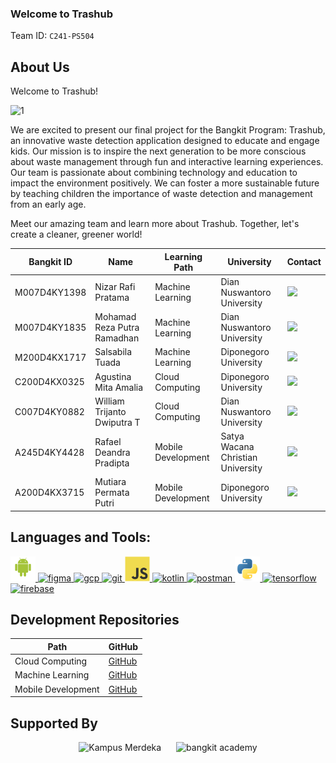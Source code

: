 ### Welcome to Trashub
Team ID: `C241-PS504`

## About Us

Welcome to Trashub!

![1](https://github.com/TrashubCapstone/.github/assets/92130465/96fc5f60-910a-4a8f-8a72-7c05437e227f)

We are excited to present our final project for the Bangkit Program: Trashub, an innovative waste detection application designed to educate and engage kids. Our mission is to inspire the next generation to be more conscious about waste management through fun and interactive learning experiences. Our team is passionate about combining technology and education to impact the environment positively. We can foster a more sustainable future by teaching children the importance of waste detection and management from an early age.

Meet our amazing team and learn more about Trashub. Together, let's create a cleaner, greener world!

| Bangkit ID | Name | Learning Path | University | Contact |
| ----- | ----- | ----- | ----- | ----- |
| M007D4KY1398 | Nizar Rafi Pratama | Machine Learning | Dian Nuswantoro University | <a href="https://www.linkedin.com/in/nizarrafipratama/"><img src="https://www.vectorlogo.zone/logos/linkedin/linkedin-tile.svg" /></a> |
| M007D4KY1835 | Mohamad Reza Putra Ramadhan | Machine Learning | Dian Nuswantoro University | <a href="https://www.linkedin.com/in/veliciavv/"><img src="https://www.vectorlogo.zone/logos/linkedin/linkedin-tile.svg" /></a> |
| M200D4KX1717 | Salsabila Tuada  | Machine Learning | Diponegoro University | <a href="https://www.linkedin.com/in/salsabila-tuada-151802228/"><img src="https://www.vectorlogo.zone/logos/linkedin/linkedin-tile.svg" /></a> |
| C200D4KX0325 |  Agustina Mita Amalia | Cloud Computing | Diponegoro University | <a href="https://www.linkedin.com/in/agustina-mita-amalia-97a5232a3/"><img src="https://www.vectorlogo.zone/logos/linkedin/linkedin-tile.svg" /></a> |
| C007D4KY0882 | William Trijanto Dwiputra T | Cloud Computing | Dian Nuswantoro University | <a href="https://www.linkedin.com/in/williamtrijantodt/"><img src="https://www.vectorlogo.zone/logos/linkedin/linkedin-tile.svg" /></a> |
| A245D4KY4428 | Rafael Deandra Pradipta | Mobile Development | Satya Wacana Christian University | <a href="https://www.linkedin.com/in/rafael-deandra/"><img src="https://www.vectorlogo.zone/logos/linkedin/linkedin-tile.svg" /></a> |
| A200D4KX3715 | Mutiara Permata Putri | Mobile Development | Diponegoro University | <a href="https://www.linkedin.com/in/mutiara-permata-08bb962b4/"><img src="https://www.vectorlogo.zone/logos/linkedin/linkedin-tile.svg" /></a> |

## Languages and Tools:
<div align="center">
<p align="left">
  <a href="https://developer.android.com" target="_blank" rel="noreferrer">
    <img src="https://raw.githubusercontent.com/devicons/devicon/master/icons/android/android-original-wordmark.svg" alt="android" width="40" height="40"/>
  </a>
  <a href="https://www.figma.com/" target="_blank" rel="noreferrer">
    <img src="https://www.vectorlogo.zone/logos/figma/figma-icon.svg" alt="figma" width="40" height="40"/>
  </a>
  <a href="https://cloud.google.com" target="_blank" rel="noreferrer">
    <img src="https://www.vectorlogo.zone/logos/google_cloud/google_cloud-icon.svg" alt="gcp" width="40" height="40"/>
  </a>
  <a href="https://git-scm.com/" target="_blank" rel="noreferrer">
    <img src="https://www.vectorlogo.zone/logos/git-scm/git-scm-icon.svg" alt="git" width="40" height="40"/>
  </a>
  <a href="https://developer.mozilla.org/en-US/docs/Web/JavaScript" target="_blank" rel="noreferrer">
    <img src="https://raw.githubusercontent.com/devicons/devicon/master/icons/javascript/javascript-original.svg" alt="javascript" width="40" height="40"/>
  </a>
  <a href="https://kotlinlang.org" target="_blank" rel="noreferrer">
    <img src="https://www.vectorlogo.zone/logos/kotlinlang/kotlinlang-icon.svg" alt="kotlin" width="40" height="40"/>
  </a>
  <a href="https://postman.com" target="_blank" rel="noreferrer">
    <img src="https://www.vectorlogo.zone/logos/getpostman/getpostman-icon.svg" alt="postman" width="40" height="40"/>
  </a>
  <a href="https://www.python.org" target="_blank" rel="noreferrer">
    <img src="https://raw.githubusercontent.com/devicons/devicon/master/icons/python/python-original.svg" alt="python" width="40" height="40"/>
  </a>
  <a href="https://www.tensorflow.org" target="_blank" rel="noreferrer">
    <img src="https://www.vectorlogo.zone/logos/tensorflow/tensorflow-icon.svg" alt="tensorflow" width="40" height="40"/>
  </a>
  <a href="https://firebase.google.com/docs/firestore" target="_blank" rel="noreferrer">
    <img src="https://www.vectorlogo.zone/logos/firebase/firebase-icon.svg" alt="firebase" width="40" height="40"/>
  </a>
</p>
</div>

## Development Repositories
| Path | GitHub |
|----------|----------|
| Cloud Computing  | [GitHub](https://github.com/TrashubCapstone/CC-backend)  |
| Machine Learning  | [GitHub](https://github.com/TrashubCapstone/ML)  |
| Mobile Development  | [GitHub](https://github.com/TrashubCapstone/MD)  |


## Supported By 
<div align="center">
  <img src="https://github.com/Compassion-ly/.github/assets/40346034/0576faf2-6c25-4989-b8f4-dc981f6067fd" height="80" alt="Kampus Merdeka" style="margin-right:20px;"/>
  <img src="https://storage.googleapis.com/kampusmerdeka_kemdikbud_go_id/mitra/mitra_af66db2e-0997-4f52-9cc0-a14412eeeab9.png" height="80" alt="bangkit academy" style="margin-right:left0px;"/>
</div>
